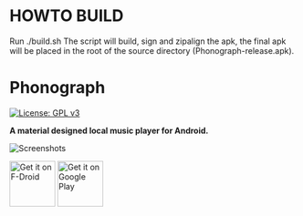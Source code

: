 # HOWTO BUILD
Run ./build.sh
The script will build, sign and zipalign the apk, the final apk will be placed in the root of the source directory (Phonograph-release.apk).

# Phonograph
[![License: GPL v3](https://img.shields.io/badge/License-GPL%20v3-blue.svg)](https://github.com/kabouzeid/Phonograph/blob/master/LICENSE.txt)

**A material designed local music player for Android.**

![Screenshots](./art/art.jpg?raw=true)

[<img src="https://fdroid.gitlab.io/artwork/badge/get-it-on.png"
     alt="Get it on F-Droid"
     height="80">](https://f-droid.org/packages/com.kabouzeid.gramophone/)
[<img src="https://play.google.com/intl/en_us/badges/images/generic/en-play-badge.png"
     alt="Get it on Google Play"
     height="80">](https://play.google.com/store/apps/details?id=com.kabouzeid.gramophone)
